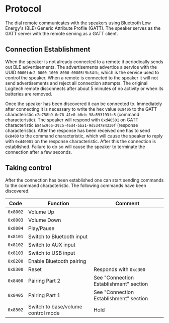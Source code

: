 # Protocol

The dial remote communicates with the speakers using Bluetooth Low Energy's (BLE) Generic Attribute Profile (GATT).
The speaker serves as the GATT server with the remote serving as a GATT client.

## Connection Establishment

When the speaker is not already connected to a remote it periodically sends out BLE advertisements.
The advertisements advertice a service with the UUID `0000fdc2-0000-1000-8000-00805f9b34fb`, which is the service
used to control the speaker.
When a remote is connected to the speaker it will not send advertisements and reject all connection attempts.
The original Logitech remote disconnects after about 5 minutes of no activity or when its batteries are removed.

Once the speaker has been discovered it can be connected to. Immediately after connecting it is necessary to write the 
hex value `0x8405` to the GATT characteristic `c2e758b9-0e78-41e0-b0cb-98a593193fc5` (command characteristic). 
The speaker will respond with `0xd40501` on GATT characteristic `b84ac9c6-29c5-46d4-bba1-9d534784330f` (response
characteristic).
After the response has been received one has to send `0x8400` to the command characteristic, which will cause the speaker
to reply with `0xd40001` on the response characteristic.
After this the connection is established.
Failure to do so will cause the speaker to terminate the connection after a few seconds.

## Taking control

After the connection has been established one can start sending commands to the command characteristic. The following
commands have been discovered:

| Code     | Function                           | Comment                                |
|----------|------------------------------------|----------------------------------------|
| `0x8002` | Volume Up                          |                                        |
| `0x8003` | Volume Down                        |                                        |
| `0x8004` | Play/Pause                         |                                        |
| `0x8101` | Switch to Bluetooth input          |                                        |
| `0x8102` | Switch to AUX input                |                                        |
| `0x8103` | Switch to USB input                |                                        |
| `0x8200` | Enable Bluetooth pairing           |                                        |
| `0x8300` | Reset                              | Responds with `0xc300`                 |
| `0x8400` | Pairing Part 2                     | See "Connection Establishment" section |
| `0x8405` | Pairing Part 1                     | See "Connection Establishment" section |
| `0x8502` | Switch to base/volume control mode | Hold                                   |



